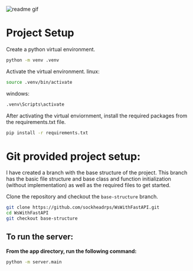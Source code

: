 
<!-- readme gif -->
![readme gif](./readme-assets/example.gif)

# Project Setup
Create a python virtual environment.
```bash
python -m venv .venv
```

Activate the virtual environment.
linux:
```bash
source .venv/bin/activate
``` 
windows:
```bash
.venv\Scripts\activate
```

After activating the virtual enviornment, install the required packages from the requirements.txt file.
```bash
pip install -r requirements.txt
```

# Git provided project setup:

I have created a branch with the base structure of the project. This branch has the basic file structure and base class and function initialization (without implementation) as well as the required files to get started.

Clone the repository and checkout the `base-structure` branch.


```bash
git clone https://github.com/sockheadrps/WsWithFastAPI.git
cd WsWithFastAPI
git checkout base-structure
```


## To run the server:
**From the app directory, run the following command:**

```bash
python -m server.main
```